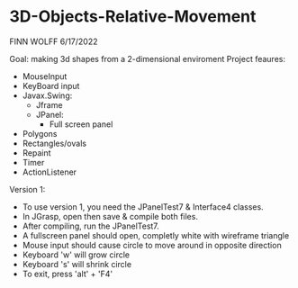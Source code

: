 # 3D-Objects-Relative-Movement

FINN WOLFF
6/17/2022

Goal: making 3d shapes from a 2-dimensional enviroment
Project feaures:
- MouseInput
- KeyBoard input
- Javax.Swing:
  - Jframe
  - JPanel:
    - Full screen panel
- Polygons
- Rectangles/ovals
- Repaint
- Timer
- ActionListener

Version 1:
- To use version 1, you need the JPanelTest7 & Interface4 classes. 
- In JGrasp, open then save & compile both files.
- After compiling, run the JPanelTest7.
- A fullscreen panel should open, completly white with wireframe triangle
- Mouse input should cause circle to move around in opposite direction
- Keyboard 'w' will grow circle
- Keyboard 's' will shrink circle
- To exit, press 'alt' + 'F4'
